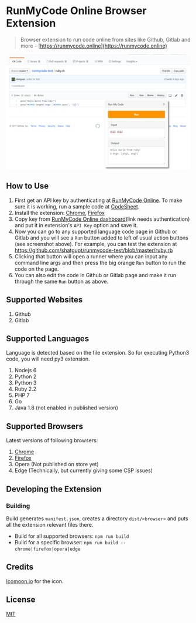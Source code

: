# RunMyCode Online Browser Extension

> Browser extension to run code online from sites like Github, Gitlab and more - [https://runmycode.online](https://runmycode.online)

[![RunMyCode Online Screenshot](screenshot1.png?raw=true)](https://www.youtube.com/watch?v=iwz8n3v7QVY "RunMyCode Online")

## How to Use
1. First get an API key by authenticating at [RunMyCode Online](https://runmycode.online). To make sure it is working, run a sample code at [CodeSheet](https://runmycode.online/codesheet.html).
2. Install the extension: [Chrome](https://chrome.google.com/webstore/detail/runmycode-online/iidcnkpdmnopbbkdmneglbelcefgfohf), [Firefox](https://addons.mozilla.org/en-US/firefox/addon/runmycode-online)
3. Copy key from [RunMyCode Online dashboard](https://runmycode.online/dashboard.html)(link needs authentication) and put it in extension's `API Key` option and save it.
4. Now you can go to any supported language code page in Github or Gitlab and you will see a `Run` button added to left of usual action buttons (see screenshot above). For example, you can test the extension at https://github.com/shatgupt/runmycode-test/blob/master/ruby.rb
5. Clicking that button will open a runner where you can input any command line args and then press the big orange `Run` button to run the code on the page.
6. You can also edit the code in Github or Gitlab page and make it run through the same `Run` button as above.

## Supported Websites
1. Github
2. Gitlab

## Supported Languages
Language is detected based on the file extension. So for executing Python3 code, you will need py3 extension.
1. Nodejs 6
2. Python 2
3. Python 3
4. Ruby 2.2
5. PHP 7
6. Go
7. Java 1.8 (not enabled in published version)

## Supported Browsers
Latest versions of following browsers:
1. [Chrome](https://chrome.google.com/webstore/detail/runmycode-online/iidcnkpdmnopbbkdmneglbelcefgfohf)
2. [Firefox](https://addons.mozilla.org/en-US/firefox/addon/runmycode-online)
3. Opera (Not published on store yet)
4. Edge (Technically, but currently giving some CSP issues)

## Developing the Extension
### Building
Build generates `manifest.json`, creates a directory `dist/<browser>` and puts all the extension relevant files there.
- Build for all supported browsers: `npm run build`
- Build for a specific browser: `npm run build -- chrome|firefox|opera|edge`

## Credits
[Icomoon.io](https://icomoon.io) for the icon.

## License
[MIT](LICENSE)
